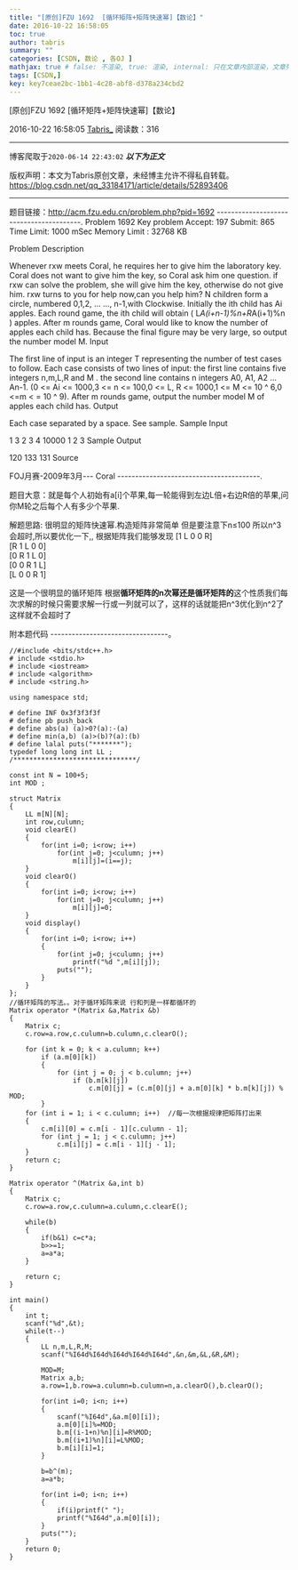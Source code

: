 ```yaml
---
title: "[原创]FZU 1692  [循环矩阵+矩阵快速幂]【数论】"
date: 2016-10-22 16:58:05
toc: true
author: tabris
summary: ""
categories: [CSDN, 数论 , 各OJ ]
mathjax: true # false: 不渲染, true: 渲染, internal: 只在文章内部渲染，文章列表中不渲染
tags: [CSDN,]
key: key7ceae2bc-1bb1-4c28-abf8-d378a234cbd2
---
```


[原创]FZU 1692  [循环矩阵+矩阵快速幂]【数论】

2016-10-22 16:58:05  [Tabris_](https://me.csdn.net/qq_33184171) 阅读数：316

---

博客爬取于`2020-06-14 22:43:02`
***以下为正文***

版权声明：本文为Tabris原创文章，未经博主允许不得私自转载。
https://blog.csdn.net/qq_33184171/article/details/52893406

<!-- more -->

---

题目链接：http://acm.fzu.edu.cn/problem.php?pid=1692
----------------------------------------.
Problem 1692 Key problem
Accept: 197    Submit: 865
Time Limit: 1000 mSec    Memory Limit : 32768 KB

 Problem Description

Whenever rxw meets Coral, he requires her to give him the laboratory key. Coral does not want to give him the key, so Coral ask him one question. if rxw can solve the problem, she will give him the key, otherwise do not give him. rxw turns to you for help now,can you help him?
N children form a circle, numbered 0,1,2, ... ..., n-1,with Clockwise. Initially the ith child has Ai apples. Each round game, the ith child will obtain ( L*A(i+n-1)%n+R*A(i+1)%n ) apples. After m rounds game, Coral would like to know the number of apples each child has. Because the final figure may be very large, so output the number model M.
 Input

The first line of input is an integer T representing the number of test cases to follow. Each case consists of two lines of input: the first line contains five integers n,m,L,R and M . the second line contains n integers A0, A1, A2 ... An-1. (0 <= Ai <= 1000,3 <= n <= 100,0 <= L, R <= 1000,1 <= M <= 10 ^ 6,0 <=m < = 10 ^ 9). After m rounds game, output the number model M of apples each child has.
 Output

Each case separated by a space. See sample.
 Sample Input

1 
3 2 3 4 10000 
1 2 3
 Sample Output

120 133 131
 Source

FOJ月赛-2009年3月--- Coral
----------------------------------------.

题目大意：就是每个人初始有a[i]个苹果,每一轮能得到左边L倍+右边R倍的苹果,问你M轮之后每个人有多少个苹果.


解题思路:
很明显的矩阵快速幂.构造矩阵非常简单
但是要注意下n≤100 所以n^3会超时,所以要优化一下,,
根据矩阵我们能够发现
[1 L 0 0 R]  
[R 1 L 0 0]  
[0 R 1 L 0]  
[0 0 R 1 L]  
[L 0 0 R 1] 

这是一个很明显的循环矩阵
根据**循环矩阵的n次幂还是循环矩阵的**这个性质我们每次求解的时候只需要求解一行或一列就可以了，这样的话就能把n^3优化到n^2了 
这样就不会超时了

附本题代码
---------------------------------。
```
//#include <bits/stdc++.h>
# include <stdio.h>
# include <iostream>
# include <algorithm>
# include <string.h>

using namespace std;

# define INF 0x3f3f3f3f
# define pb push_back
# define abs(a) (a)>0?(a):-(a)
# define min(a,b) (a)>(b)?(a):(b)
# define lalal puts("*******");
typedef long long int LL ;
/*******************************/

const int N = 100+5;
int MOD ;

struct Matrix
{
    LL m[N][N];
    int row,culumn;
    void clearE()
    {
        for(int i=0; i<row; i++)
            for(int j=0; j<culumn; j++)
                m[i][j]=(i==j);
    }
    void clearO()
    {
        for(int i=0; i<row; i++)
            for(int j=0; j<culumn; j++)
                m[i][j]=0;
    }
    void display()
    {
        for(int i=0; i<row; i++)
        {
            for(int j=0; j<culumn; j++)
                printf("%d ",m[i][j]);
            puts("");
        }
    }
};
//循环矩阵的写法。。对于循环矩阵来说 行和列是一样都循环的
Matrix operator *(Matrix &a,Matrix &b)
{
    Matrix c;
    c.row=a.row,c.culumn=b.culumn,c.clearO();

    for (int k = 0; k < a.culumn; k++)
        if (a.m[0][k])
        {
            for (int j = 0; j < b.culumn; j++)
                if (b.m[k][j])
                    c.m[0][j] = (c.m[0][j] + a.m[0][k] * b.m[k][j]) % MOD;
        }
    for (int i = 1; i < c.culumn; i++)  //每一次根据规律把矩阵打出来
    {
        c.m[i][0] = c.m[i - 1][c.culumn - 1];
        for (int j = 1; j < c.culumn; j++)
            c.m[i][j] = c.m[i - 1][j - 1];
    }
    return c;
}

Matrix operator ^(Matrix &a,int b)
{
    Matrix c;
    c.row=a.row,c.culumn=a.culumn,c.clearE();

    while(b)
    {
        if(b&1) c=c*a;
        b>>=1;
        a=a*a;
    }

    return c;
}

int main()
{
    int t;
    scanf("%d",&t);
    while(t--)
    {
        LL n,m,L,R,M;
        scanf("%I64d%I64d%I64d%I64d%I64d",&n,&m,&L,&R,&M);

        MOD=M;
        Matrix a,b;
        a.row=1,b.row=a.culumn=b.culumn=n,a.clearO(),b.clearO();

        for(int i=0; i<n; i++)
        {
            scanf("%I64d",&a.m[0][i]);
            a.m[0][i]%=MOD;
            b.m[(i-1+n)%n][i]=R%MOD;
            b.m[(i+1)%n][i]=L%MOD;
            b.m[i][i]=1;
        }

        b=b^(m);
        a=a*b;

        for(int i=0; i<n; i++)
        {
            if(i)printf(" ");
            printf("%I64d",a.m[0][i]);
        }
        puts("");
    }
    return 0;
}

```
